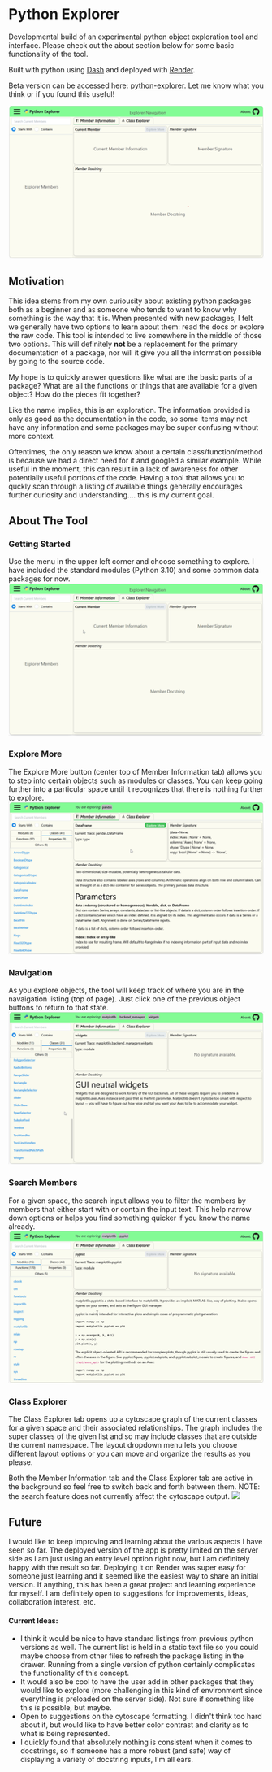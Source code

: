 # Python Explorer

Developmental build of an experimental python object exploration tool and interface. Please check out the about section below for some basic functionality of the tool. 

Built with python using [Dash](https://dash.plotly.com) and deployed with [Render](https://render.com).

Beta version can be accessed here: [python-explorer](https://python-explorer.onrender.com/). Let me know what you think or if you found this useful!

![](docs/overview_plain.png)

Motivation
----------
This idea stems from my own curiousity about existing python packages both as a beginner and as someone who tends to want to know why something is the way that it is. When presented with new packages, I felt we generally have two options to learn about them: read the docs or explore the raw code. This tool is intended to live somewhere in the middle of those two options. This will definitely **not** be a replacement for the primary documentation of a package, nor will it give you all the information possible by going to the source code. 

My hope is to quickly answer questions like what are the basic parts of a package? What are all the functions or things that are available for a given object? How do the pieces fit together? 

Like the name implies, this is an exploration. The information provided is only as good as the documentation in the code, so some items may not have any information and some packages may be super confusing without more context. 

Oftentimes, the only reason we know about a certain class/function/method is because we had a direct need for it and googled a similar example. While useful in the moment, this can result in a lack of awareness for other potentially useful portions of the code. Having a tool that allows you to quckly scan through a listing of available things generally encourages further curiosity and understanding.... this is my current goal.

About The Tool
--------------
### Getting Started
Use the menu in the upper left corner and choose something to explore. I have included the standard modules (Python 3.10) and some common data packages for now. 
![](docs/GettingStarted.gif)

### Explore More
The Explore More button (center top of Member Information tab) allows you to step into certain objects such as modules or classes. You can keep going further into a particular space until it recognizes that there is nothing further to explore.
![](docs/ExploreMore.gif)

### Navigation
As you explore objects, the tool will keep track of where you are in the navaigation listing (top of page). Just click one of the previous object buttons to return to that state.
![](docs/Navigation.gif)

### Search Members
For a given space, the search input allows you to filter the members by members that either start with or contain the input text. This help narrow down options or helps you find something quicker if you know the name already.
![](docs/Search.gif)

### Class Explorer
The Class Explorer tab opens up a cytoscape graph of the current classes for a given space and their associated relationships. The graph includes the super classes of the given list and so may include classes that are outside the current namespace. The layout dropdown menu lets you choose different layout options or you can move and organize the results as you please.

Both the Member Information tab and the Class Explorer tab are active in the background so feel free to switch back and forth between them. NOTE: the search feature does not currently affect the cytoscape output.
![](docs/ClassExplorer.gif)

Future
------
I would like to keep improving and learning about the various aspects I have seen so far. The deployed version of the app is pretty limited on the server side as I am just using an entry level option right now, but I am definitely happy with the result so far. Deploying it on Render was super easy for someone just learning and it seemed like the easiest way to share an initial version. If anything, this has been a great project and learning experience for myself. I am definitely open to suggestions for improvements, ideas, collaboration interest, etc.

#### Current Ideas:
* I think it would be nice to have standard listings from previous python versions as well. The current list is held in a static text file so you could maybe choose from other files to refresh the package listing in the drawer. Running from a single version of python certainly complicates the functionality of this concept. 
* It would also be cool to have the user add in other packages that they would like to explore (more challenging in this kind of environment since everything is preloaded on the server side). Not sure if something like this is possible, but maybe.
* Open to suggestions on the cytoscape formatting. I didn't think too hard about it, but would like to have better color contrast and clarity as to what is being represented.
* I quickly found that absolutely nothing is consistent when it comes to docstrings, so if someone has a more robust (and safe) way of displaying a variety of docstring inputs, I'm all ears. 